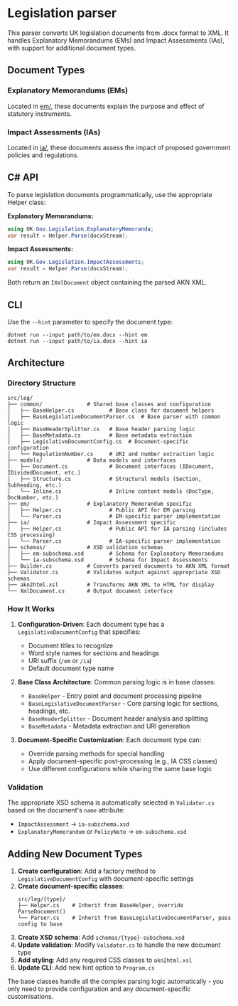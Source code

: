 Legislation parser
==================

This parser converts UK legislation documents from .docx format to XML. It handles Explanatory Memorandums (EMs) and Impact Assessments (IAs), with support for additional document types.

Document Types
--------------

### Explanatory Memorandums (EMs)
Located in [em/](./em/), these documents explain the purpose and effect of statutory instruments.

### Impact Assessments (IAs) 
Located in [ia/](./ia/), these documents assess the impact of proposed government policies and regulations.

C# API
------

To parse legislation documents programmatically, use the appropriate Helper class:

**Explanatory Memorandums:**
```csharp
using UK.Gov.Legislation.ExplanatoryMemoranda;
var result = Helper.Parse(docxStream);
```

**Impact Assessments:**
```csharp
using UK.Gov.Legislation.ImpactAssessments;
var result = Helper.Parse(docxStream);
```

Both return an `IXmlDocument` object containing the parsed AKN XML.

CLI
---

Use the `--hint` parameter to specify the document type:

    dotnet run --input path/to/em.docx --hint em
    dotnet run --input path/to/ia.docx --hint ia

Architecture
------------

### Directory Structure
```
src/leg/
├── common/              # Shared base classes and configuration
│   ├── BaseHelper.cs           # Base class for document helpers
│   ├── BaseLegislativeDocumentParser.cs  # Base parser with common logic
│   ├── BaseHeaderSplitter.cs   # Base header parsing logic
│   ├── BaseMetadata.cs         # Base metadata extraction
│   ├── LegislativeDocumentConfig.cs  # Document-specific configuration
│   └── RegulationNumber.cs     # URI and number extraction logic
├── models/              # Data models and interfaces
│   ├── Document.cs             # Document interfaces (IDocument, IDividedDocument, etc.)
│   ├── Structure.cs            # Structural models (Section, Subheading, etc.)
│   └── Inline.cs               # Inline content models (DocType, DocNumber, etc.)
├── em/                  # Explanatory Memorandum specific
│   ├── Helper.cs               # Public API for EM parsing
│   └── Parser.cs               # EM-specific parser implementation
├── ia/                  # Impact Assessment specific  
│   ├── Helper.cs               # Public API for IA parsing (includes CSS processing)
│   └── Parser.cs               # IA-specific parser implementation
├── schemas/             # XSD validation schemas
│   ├── em-subschema.xsd        # Schema for Explanatory Memorandums
│   └── ia-subschema.xsd        # Schema for Impact Assessments
├── Builder.cs           # Converts parsed documents to AKN XML format
├── Validator.cs         # Validates output against appropriate XSD schemas
├── akn2html.xsl         # Transforms AKN XML to HTML for display
└── XmlDocument.cs       # Output document interface
```

### How It Works

1. **Configuration-Driven**: Each document type has a `LegislativeDocumentConfig` that specifies:
   - Document titles to recognize
   - Word style names for sections and headings  
   - URI suffix (`/em` or `/ia`)
   - Default document type name

2. **Base Class Architecture**: Common parsing logic is in base classes:
   - `BaseHelper` - Entry point and document processing pipeline
   - `BaseLegislativeDocumentParser` - Core parsing logic for sections, headings, etc.
   - `BaseHeaderSplitter` - Document header analysis and splitting
   - `BaseMetadata` - Metadata extraction and URI generation

3. **Document-Specific Customization**: Each document type can:
   - Override parsing methods for special handling
   - Apply document-specific post-processing (e.g., IA CSS classes)
   - Use different configurations while sharing the same base logic

### Validation
The appropriate XSD schema is automatically selected in `Validator.cs` based on the document's `name` attribute:
- `ImpactAssessment` → `ia-subschema.xsd`
- `ExplanatoryMemorandum` or `PolicyNote` → `em-subschema.xsd`

Adding New Document Types
-------------------------

1. **Create configuration**: Add a factory method to `LegislativeDocumentConfig` with document-specific settings
2. **Create document-specific classes**:
   ```
   src/leg/{type}/
   ├── Helper.cs    # Inherit from BaseHelper, override ParseDocument()
   └── Parser.cs    # Inherit from BaseLegislativeDocumentParser, pass config to base
   ```
3. **Create XSD schema**: Add `schemas/{type}-subschema.xsd`
4. **Update validation**: Modify `Validator.cs` to handle the new document type
5. **Add styling**: Add any required CSS classes to `akn2html.xsl`
6. **Update CLI**: Add new hint option to `Program.cs`

The base classes handle all the complex parsing logic automatically - you only need to provide configuration and any document-specific customisations.
